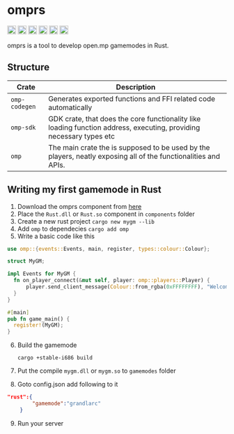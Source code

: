 # omprs

[<img alt="github" src="https://img.shields.io/badge/github-sreyas--sreelal/omprs--gdk-8da0cb?style=for-the-badge&labelColor=555555&logo=github" height="20">](https://github.com/sreyas-sreelal/omprs-gdk)
[<img alt="crates.io" src="https://img.shields.io/crates/v/omp.svg?style=for-the-badge&color=fc8d62&logo=rust" height="20">](https://crates.io/crates/omprs)
[<img alt="docs.rs" src="https://img.shields.io/badge/docs.rs-omp-66c2a5?style=for-the-badge&labelColor=555555&logo=docs.rs" height="20">](https://docs.rs/omp)
[<img alt="build status" src="https://img.shields.io/github/actions/workflow/status/sreyas-sreelal/omprs-gdk/build.yml?branch=master&style=for-the-badge" height="20">](https://github.com/sreyas-sreelal/omprs-gdk/actions?query=branch%3Amaster)
[<img alt="patreon" src="https://img.shields.io/badge/patreon-sreyas_sreelal-pink?style=for-the-badge&logo=patreon" height="20">](https://www.patreon.com/sreyas_sreelal)
[<img alt="kofi" src="https://img.shields.io/badge/kofi-sreyas-blue?style=for-the-badge&logo=kofi" height="20">](https://ko-fi.com/sreyas)


omprs is a tool to develop open.mp gamemodes in Rust.

## Structure
|**Crate**|**Description**|
|-----|----------------------------------------------------------------------|
|`omp-codegen`| Generates exported functions and FFI related code automatically|
|`omp-sdk`| GDK crate, that does the core functionality like loading function address, executing, providing necessary types etc|
|`omp`| The main crate the is supposed to be used by the players, neatly exposing all of the functionalities and APIs.


## Writing my first gamemode in Rust
1. Download the omprs component from [here](https://github.com/Sreyas-Sreelal/omprs/releases)
2. Place the `Rust.dll` or `Rust.so` component in `components` folder
3. Create a new rust project
   `cargo new mygm --lib`
4. Add `omp` to dependecies
    `cargo add omp`
5. Write a basic code like this
  ```Rust
  use omp::{events::Events, main, register, types::colour::Colour};

struct MyGM;

impl Events for MyGM {
    fn on_player_connect(&mut self, player: omp::players::Player) {
        player.send_client_message(Colour::from_rgba(0xFFFFFFFF), "Welcome to my server!");
    }
}

#[main]
pub fn game_main() {
    register!(MyGM);
}
  ```
6. Build the gamemode

   `cargo +stable-i686 build`
7. Put the compile `mygm.dll` or `mygm.so` to `gamemodes` folder
8. Goto config.json add following to it
  ```json
  "rust":{
          "gamemode":"grandlarc"
      }
  ```
9. Run your server



